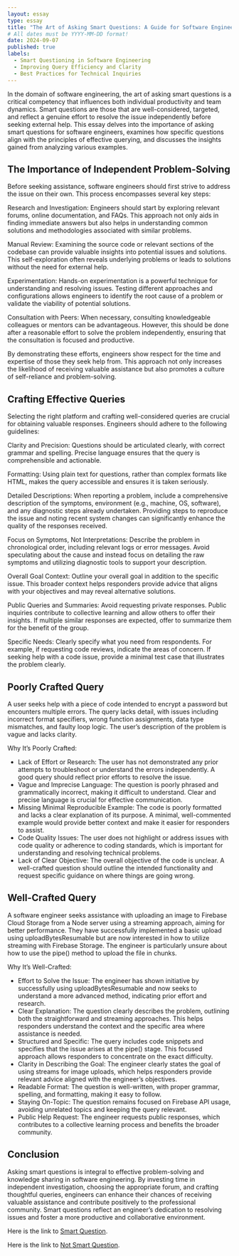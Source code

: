```yaml
---
layout: essay
type: essay
title: "The Art of Asking Smart Questions: A Guide for Software Engineers"
# All dates must be YYYY-MM-DD format!
date: 2024-09-07
published: true
labels:
  - Smart Questioning in Software Engineering
  - Improving Query Efficiency and Clarity
  - Best Practices for Technical Inquiries
---
```

In the domain of software engineering, the art of asking smart questions is a critical competency that influences both individual productivity and team dynamics. Smart questions are those that are well-considered, targeted, and reflect a genuine effort to resolve the issue independently before seeking external help. This essay delves into the importance of asking smart questions for software engineers, examines how specific questions align with the principles of effective querying, and discusses the insights gained from analyzing various examples.

## The Importance of Independent Problem-Solving
Before seeking assistance, software engineers should first strive to address the issue on their own. This process encompasses several key steps:

Research and Investigation: Engineers should start by exploring relevant forums, online documentation, and FAQs. This approach not only aids in finding immediate answers but also helps in understanding common solutions and methodologies associated with similar problems.

Manual Review: Examining the source code or relevant sections of the codebase can provide valuable insights into potential issues and solutions. This self-exploration often reveals underlying problems or leads to solutions without the need for external help.

Experimentation: Hands-on experimentation is a powerful technique for understanding and resolving issues. Testing different approaches and configurations allows engineers to identify the root cause of a problem or validate the viability of potential solutions.

Consultation with Peers: When necessary, consulting knowledgeable colleagues or mentors can be advantageous. However, this should be done after a reasonable effort to solve the problem independently, ensuring that the consultation is focused and productive.

By demonstrating these efforts, engineers show respect for the time and expertise of those they seek help from. This approach not only increases the likelihood of receiving valuable assistance but also promotes a culture of self-reliance and problem-solving.

## Crafting Effective Queries
Selecting the right platform and crafting well-considered queries are crucial for obtaining valuable responses. Engineers should adhere to the following guidelines:

Clarity and Precision: Questions should be articulated clearly, with correct grammar and spelling. Precise language ensures that the query is comprehensible and actionable.

Formatting: Using plain text for questions, rather than complex formats like HTML, makes the query accessible and ensures it is taken seriously.

Detailed Descriptions: When reporting a problem, include a comprehensive description of the symptoms, environment (e.g., machine, OS, software), and any diagnostic steps already undertaken. Providing steps to reproduce the issue and noting recent system changes can significantly enhance the quality of the responses received.

Focus on Symptoms, Not Interpretations: Describe the problem in chronological order, including relevant logs or error messages. Avoid speculating about the cause and instead focus on detailing the raw symptoms and utilizing diagnostic tools to support your description.

Overall Goal Context: Outline your overall goal in addition to the specific issue. This broader context helps responders provide advice that aligns with your objectives and may reveal alternative solutions.

Public Queries and Summaries: Avoid requesting private responses. Public inquiries contribute to collective learning and allow others to offer their insights. If multiple similar responses are expected, offer to summarize them for the benefit of the group.

Specific Needs: Clearly specify what you need from respondents. For example, if requesting code reviews, indicate the areas of concern. If seeking help with a code issue, provide a minimal test case that illustrates the problem clearly.

## Poorly Crafted Query
A user seeks help with a piece of code intended to encrypt a password but encounters multiple errors. The query lacks detail, with issues including incorrect format specifiers, wrong function assignments, data type mismatches, and faulty loop logic. The user’s description of the problem is vague and lacks clarity.

Why It’s Poorly Crafted:

- Lack of Effort or Research: The user has not demonstrated any prior attempts to troubleshoot or understand the errors independently. A good query should reflect prior efforts to resolve the issue.
- Vague and Imprecise Language: The question is poorly phrased and grammatically incorrect, making it difficult to understand. Clear and precise language is crucial for effective communication.
- Missing Minimal Reproducible Example: The code is poorly formatted and lacks a clear explanation of its purpose. A minimal, well-commented example would provide better context and make it easier for responders to assist.
- Code Quality Issues: The user does not highlight or address issues with code quality or adherence to coding standards, which is important for understanding and resolving technical problems.
- Lack of Clear Objective: The overall objective of the code is unclear. A well-crafted question should outline the intended functionality and request specific guidance on where things are going wrong.

## Well-Crafted Query
A software engineer seeks assistance with uploading an image to Firebase Cloud Storage from a Node server using a streaming approach, aiming for better performance. They have successfully implemented a basic upload using uploadBytesResumable but are now interested in how to utilize streaming with Firebase Storage. The engineer is particularly unsure about how to use the pipe() method to upload the file in chunks.

Why It’s Well-Crafted:

- Effort to Solve the Issue: The engineer has shown initiative by successfully using uploadBytesResumable and now seeks to understand a more advanced method, indicating prior effort and research.
- Clear Explanation: The question clearly describes the problem, outlining both the straightforward and streaming approaches. This helps responders understand the context and the specific area where assistance is needed.
- Structured and Specific: The query includes code snippets and specifies that the issue arises at the pipe() stage. This focused approach allows responders to concentrate on the exact difficulty.
- Clarity in Describing the Goal: The engineer clearly states the goal of using streams for image uploads, which helps responders provide relevant advice aligned with the engineer’s objectives.
- Readable Format: The question is well-written, with proper grammar, spelling, and formatting, making it easy to follow.
- Staying On-Topic: The question remains focused on Firebase API usage, avoiding unrelated topics and keeping the query relevant.
- Public Help Request: The engineer requests public responses, which contributes to a collective learning process and benefits the broader community.

## Conclusion
Asking smart questions is integral to effective problem-solving and knowledge sharing in software engineering. By investing time in independent investigation, choosing the appropriate forum, and crafting thoughtful queries, engineers can enhance their chances of receiving valuable assistance and contribute positively to the professional community. Smart questions reflect an engineer’s dedication to resolving issues and foster a more productive and collaborative environment.

Here is the link to [Smart Question](https://stackoverflow.com/questions/77047616/how-to-pipe-a-stream-to-upload-a-file-from-node-to-firebase-cloud).

Here is the link to [Not Smart Question](https://stackoverflow.com/questions/37093182/why-my-program-doesnt-work).

